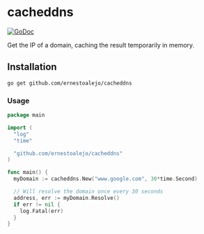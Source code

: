 
# cacheddns

[![GoDoc](https://godoc.org/github.com/ernestoalejo/cacheddns?status.svg)](https://godoc.org/github.com/ernestoalejo/cacheddns)

Get the IP of a domain, caching the result temporarily in memory.


## Installation

```shell
go get github.com/ernestoalejo/cacheddns
```


### Usage

```go
package main

import (
  "log"
  "time"

  "github.com/ernestoalejo/cacheddns"
)

func main() {
  myDomain := cacheddns.New("www.google.com", 30*time.Second)

  // Will resolve the domain once every 30 seconds
  address, err := myDomain.Resolve()
  if err != nil {
    log.Fatal(err)
  }
}
```

